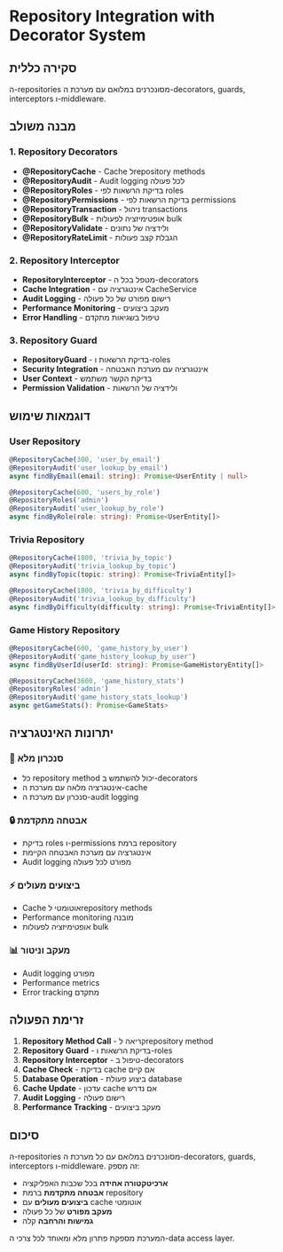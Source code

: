 # Repository Integration with Decorator System

## סקירה כללית

ה-repositories מסונכרנים במלואם עם מערכת ה-decorators, guards, interceptors ו-middleware.

## מבנה משולב

### 1. Repository Decorators
- **@RepositoryCache** - Cache לrepository methods
- **@RepositoryAudit** - Audit logging לכל פעולה
- **@RepositoryRoles** - בדיקת הרשאות לפי roles
- **@RepositoryPermissions** - בדיקת הרשאות לפי permissions
- **@RepositoryTransaction** - ניהול transactions
- **@RepositoryBulk** - אופטימיזציה לפעולות bulk
- **@RepositoryValidate** - ולידציה של נתונים
- **@RepositoryRateLimit** - הגבלת קצב פעולות

### 2. Repository Interceptor
- **RepositoryInterceptor** - מטפל בכל ה-decorators
- **Cache Integration** - אינטגרציה עם CacheService
- **Audit Logging** - רישום מפורט של כל פעולה
- **Performance Monitoring** - מעקב ביצועים
- **Error Handling** - טיפול בשגיאות מתקדם

### 3. Repository Guard
- **RepositoryGuard** - בדיקת הרשאות ו-roles
- **Security Integration** - אינטגרציה עם מערכת האבטחה
- **User Context** - בדיקת הקשר משתמש
- **Permission Validation** - ולידציה של הרשאות

## דוגמאות שימוש

### User Repository
```typescript
@RepositoryCache(300, 'user_by_email')
@RepositoryAudit('user_lookup_by_email')
async findByEmail(email: string): Promise<UserEntity | null>

@RepositoryCache(600, 'users_by_role')
@RepositoryRoles('admin')
@RepositoryAudit('user_lookup_by_role')
async findByRole(role: string): Promise<UserEntity[]>
```

### Trivia Repository
```typescript
@RepositoryCache(1800, 'trivia_by_topic')
@RepositoryAudit('trivia_lookup_by_topic')
async findByTopic(topic: string): Promise<TriviaEntity[]>

@RepositoryCache(1800, 'trivia_by_difficulty')
@RepositoryAudit('trivia_lookup_by_difficulty')
async findByDifficulty(difficulty: string): Promise<TriviaEntity[]>
```

### Game History Repository
```typescript
@RepositoryCache(600, 'game_history_by_user')
@RepositoryAudit('game_history_lookup_by_user')
async findByUserId(userId: string): Promise<GameHistoryEntity[]>

@RepositoryCache(3600, 'game_history_stats')
@RepositoryRoles('admin')
@RepositoryAudit('game_history_stats_lookup')
async getGameStats(): Promise<GameStats>
```

## יתרונות האינטגרציה

### 🎯 **סנכרון מלא**
- כל repository method יכול להשתמש ב-decorators
- אינטגרציה מלאה עם מערכת ה-cache
- סנכרון עם מערכת ה-audit logging

### 🔒 **אבטחה מתקדמת**
- בדיקת roles ו-permissions ברמת repository
- אינטגרציה עם מערכת האבטחה הקיימת
- Audit logging מפורט לכל פעולה

### ⚡ **ביצועים מעולים**
- Cache אוטומטי לrepository methods
- Performance monitoring מובנה
- אופטימיזציה לפעולות bulk

### 📊 **מעקב וניטור**
- Audit logging מפורט
- Performance metrics
- Error tracking מתקדם

## זרימת הפעולה

1. **Repository Method Call** - קריאה לrepository method
2. **Repository Guard** - בדיקת הרשאות ו-roles
3. **Repository Interceptor** - טיפול ב-decorators
4. **Cache Check** - בדיקת cache אם קיים
5. **Database Operation** - ביצוע פעולת database
6. **Cache Update** - עדכון cache אם נדרש
7. **Audit Logging** - רישום פעולה
8. **Performance Tracking** - מעקב ביצועים

## סיכום

ה-repositories מסונכרנים במלואם עם כל מערכת ה-decorators, guards, interceptors ו-middleware. זה מספק:

- **ארכיטקטורה אחידה** בכל שכבות האפליקציה
- **אבטחה מתקדמת** ברמת repository
- **ביצועים מעולים** עם cache אוטומטי
- **מעקב מפורט** של כל פעולה
- **גמישות והרחבה** קלה

המערכת מספקת פתרון מלא ומאוחד לכל צרכי ה-data access layer.
